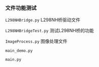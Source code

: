 ### 文件功能测试

`L298NHBridge.py` L298NH桥驱动文件

`L298NHBridgeTest.py` 测试L298NH桥的功能 

`ImageProcess.py`  图像处理文件

`main_demo.py`  

`main.py`
